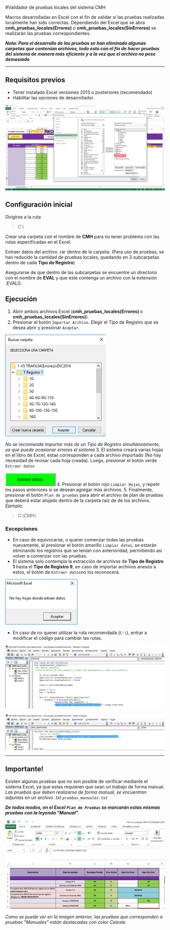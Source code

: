 #Validador de pruebas locales del sistema CMH

Macros desarrolladas en Excel con el fin de validar si las pruebas realizadas localmente han sido correctas. Dependiendo del Excel que se abra **cmh_pruebas_locales(Errores)** o **cmh_pruebas_locales(SinErrores)** se realizarán las pruebas correspondientes.

___Nota: Para el desarrollo de las pruebas se han eliminado algunas carpetas que contenían archivos, todo esto con el fin de hacer pruebas del sistema de manera más eficiente y a la vez que el archivo no pese demasiado___

***

## Requisitos previos
* Tener instalado Excel versiones 2013 o posteriores (recomendado)
* Habilitar las opciones de desarrollador.

![imagen](images/img1.png)


## Configuración inicial

Dirigirse a la ruta 

>C:\

Crear una carpeta con el nombre de **CMH** para no tener problema con las rutas especificadas en el Excel.

Extraer datos del archivo .rar dentro de la carpeta. (Para uso de pruebas, se han reducido la cantidad de pruebas locales, quedando en 3 subcarpetas dentro de cada **Tipo de Registro**)

Asegurarse de que dentro de las subcarpetas se encuentre un directorio con el nombre de **EVAL** y que este contenga un archivo con la extensión .EVALG.

## Ejecución

1. Abrir ambos archivos Excel (**cmh_pruebas_locales(Errores)** o **cmh_pruebas_locales(SinErrores)**).
2.  Presionar el botón `Importar Archivo`.  Elegir el Tipo de Registro que se desea abrir y presionar `Aceptar`.

![imagen2](images/img2.png)

_No se recomienda importar más de un Tipo de Registro simultáneamente, ya que puede ocasionar errores el sistema_
3.  El sistema creará varias hojas en el libro de Excel, estas corresponden a cada archivo importado (No hay necesidad de revisar cada hoja creada). Luego, presionar el botón verde `Extraer datos`


![imagen3](images/img3.png)
4. Presionar el botón rojo `Limpiar Hojas`, y repetir los pasos anteriores si se desean agregar más archivos.
5. Finalmente, presionar el botón `Plan de pruebas` para abrir el archivo de plan de pruebas que deberá estar alojado dentro de la carpeta raíz de de los archivos.
_Ejemplo:_ 
> C:\CMH\

### Excepciones
 
 * En caso de equivocarse, o querer comenzar todas las pruebas nuevamente, al presionar el botón amarillo `Limpiar datos`, se estarán eliminando los registros que se tenían con anterioridad, permitiendo así volver a comenzar con las pruebas.
 * El sistema solo contempla la extracción de archivos de **Tipo de Registro 1** hasta el **Tipo de Registro 9**, en caso de importar archivos anexos a estos, el botón de `Extraer datos`no los reconocerá.

 ![imagen4](images/img4.png)

 * En caso de no querer utilizar la ruta recomendada (`C:\`), entrar a modificar el código para cambiar las rutas.

 ![imagen5](images/img5.png)


 ![imagen6](images/img6.png)


***

## Importante!

Existen algunas pruebas que no son posible de verificar mediante el sistema Excel, ya que estas requieren que sean un trabajo de forma manual. 
_Las pruebas que deben realizarse de forma manual, se encuentran adjuntas en un archivo .txt `pruebas_manuales.txt`_



___De todos modos, en el Excel `Plan de Pruebas` se marcarán estas mismas pruebas con la leyenda "Manual".___

 ![imagen7](images/img7.png)

_Como se puede ver en la imagen anterior, las pruebas que corresponden a pruebas "Manuales" están destacadas con color Celeste._

